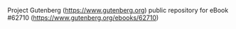 Project Gutenberg (https://www.gutenberg.org) public repository for eBook #62710 (https://www.gutenberg.org/ebooks/62710)
